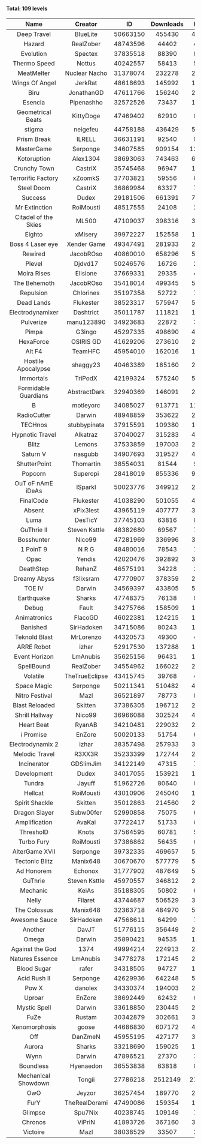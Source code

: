 #### Total: 109 levels

| Name | Creator | ID | Downloads | Likes |
|:---:|:---:|:---:|:---:|:---:|
| Deep Travel | BlueLite | 50663150 | 455430 | 40463
| Hazard | RealZober | 48743596 | 44402 | 4885
| Evolution | Spectex | 37835518 | 88390 | 8899
| Thermo Speed | Nottus | 40242557 | 58413 | 5436
| MeatMelter | Nuclear Nacho | 31378074 | 232278 | 24684
| Wings Of Angel | JerkRat | 48618693 | 145992 | 15613
| Biru | JonathanGD | 47611766 | 156240 | 24073
| Esencia | Pipenashho | 32572526 | 73437 | 10735
| Geometrical Beats | KittyDoge | 47469402 | 62910 | 8457
| stigma | neigefeu | 44758188 | 436429 | 50476
| Prism Break | ILRELL | 36631191 | 92540 | 9785
| MasterGame | Serponge | 34607585 | 909154 | 120461
| Kotoruption | Alex1304 | 38693063 | 743463 | 66340
| Crunchy Town | CastriX | 35745468 | 96947 | 13506
| Terrorific Factory | xZoomkS | 37703821 | 59556 | 6144
| Steel Doom | CastriX | 36869984 | 63327 | 7767
| Success | Dudex | 29181506 | 661391 | 75887
| Mr Extinction | RoiMousti | 48517555 | 24108 | 2801
| Citadel of the Skies | ML500 | 47109037 | 398316 | 31554
| Eighto | xMisery | 39972227 | 152558 | 13460
| Boss 4 Laser eye | Xender Game | 49347491 | 281933 | 25008
| Rewired | JacobROso | 40860010 | 658296 | 50403
| Plevel | Djdvd17 | 50246576 | 16726 | 2088
| Moira Rises | Elisione | 37669331 | 29335 | 4466
| The Behemoth | JacobROso | 35418014 | 499345 | 58679
| Repulsion | Chlorines | 35197358 | 52722 | 7036
| Dead Lands | Flukester | 38523317 | 575947 | 58873
| Electrodynamixer | Dashtrict | 35011787 | 111821 | 16173
| Pulverize | manu123890 | 34923683 | 22872 | 3644
| Pimpa | G3ingo | 45297335 | 498690 | 41447
| HexaForce | OSIRIS GD | 41629206 | 273610 | 21553
| Alt F4 | TeamHFC | 45954010 | 162016 | 13512
| Hostile Apocalypse | shaggy23 | 40463389 | 165160 | 25041
| Immortals | TriPodX | 42199324 | 575240 | 50710
| Formidable Guardians | AbstractDark | 32940369 | 146091 | 21223
| B | motleyorc | 34085027 | 913771 | 115150
| RadioCutter | Darwin | 48948859 | 353622 | 25057
| TECHnos | stubbypinata | 37915591 | 109380 | 12648
| Hypnotic Travel | Alkatraz | 37040027 | 315283 | 44778
| Blitz | Lemons | 37533859 | 197003 | 24025
| Saturn V | nasgubb | 34907693 | 319527 | 40044
| ShutterPoint | Thomartin | 38554031 | 81544 | 9369
| Popcorn | Superopi | 28418019 | 855336 | 96396
| OuT oF nAmE iDeAs | ISparkI | 50023776 | 349912 | 27263
| FinalCode | Flukester | 41038290 | 501055 | 49584
| Absent | xPix3lest | 43965119 | 407777 | 31434
| Luma | DesTicY | 37745103 | 63816 | 8102
| GuThrie II | Steven Ksttle | 48382680 | 69567 | 7170
| Bosshunter | Nico99 | 47281969 | 336996 | 30840
| 1 PoinT 9 | N R G | 48480016 | 78543 | 7807
| Opac | Yendis | 42020476 | 392892 | 38728
| DeathStep | RehanZ | 46575191 | 34228 | 3895
| Dreamy Abyss | f3lixsram | 47770907 | 378359 | 29888
| TOE IV | Darwin | 34569397 | 433805 | 52180
| Earthquake  | Sharks | 47748375 | 76138 | 9319
| Debug | Fault | 34275766 | 158509 | 19703
| Animatronics | FlacoGD | 46022381 | 124215 | 12866
| Banished | SirHadoken | 34715086 | 80243 | 10254
| Teknold Blast | MrLorenzo | 44320573 | 49300 | 4957
| ARRE Robot | izhar | 52917530 | 137288 | 13887
| Event Horizon | LmAnubis | 35625156 | 96431 | 11881
| SpellBound | RealZober | 34554962 | 166022 | 22479
| Volatile | TheTrueEclipse | 43415745 | 39768 | 4050
| Space Magic | Serponge | 50211341 | 510482 | 42859
| Nitro Festival | Mazl | 36521897 | 78773 | 8398
| Blast Reloaded | Skitten | 37386305 | 196712 | 21597
| Shrill Hallway | Nico99 | 36966088 | 302524 | 40872
| Heart Beat | RyanAB | 34210481 | 229032 | 28527
| i Promise | EnZore | 50020133 | 51754 | 6078
| Electrodynamix 2 | izhar | 38357498 | 257933 | 31622
| Melodic Travel | R3XX3R | 35233399 | 172744 | 29834
| Incinerator | GDSlimJim | 34122149 | 47315 | 7184
| Development | Dudex | 34017055 | 153921 | 17680
| Tundra | Jayuff | 51962726 | 80640 | 8099
| Hellcat | RoiMousti | 43010906 | 245040 | 17739
| Spirit Shackle | Skitten | 35012863 | 214560 | 28781
| Dragon Slayer | Subw00fer | 52990858 | 75075 | 6714
| Amplification | AvaKai | 37722417 | 51733 | 6319
| ThresholD | Knots | 37564595 | 60781 | 5308
| Turbo Fury | RoiMousti | 37386862 | 56435 | 6595
| AlterGame XVII | Serponge | 39732335 | 469657 | 50255
| Tectonic Blitz | Manix648 | 30670670 | 577779 | 59160
| Ad Honorem | Echonox | 31777902 | 487649 | 50074
| GuThrie | Steven Ksttle | 45970557 | 346812 | 26301
| Mechanic | KeiAs | 35188305 | 50802 | 6364
| Nelly | Filaret | 43744687 | 506529 | 35509
| The Colossus | Manix648 | 32363718 | 484970 | 51827
| Awesome Sauce | SirHadoken | 47568611 | 64299 | 7492
| Another | DavJT | 51776115 | 356449 | 26464
| Omega | Darwin | 35890421 | 94535 | 11867
| Against the God | 1374 | 49994214 | 224913 | 22333
| Natures Essence | LmAnubis | 34778278 | 172145 | 22568
| Blood Sugar | rafer | 34318505 | 94727 | 12320
| Acid Rush II | Serponge | 42629936 | 642248 | 54024
| Pow X | danolex | 34330374 | 194003 | 29859
| Uproar | EnZore | 38692449 | 62432 | 6039
| Mystic Spell | Darwin | 33618850 | 230445 | 26151
| FuZe | Rustam | 30342879 | 302661 | 30641
| Xenomorphosis | goose | 44686830 | 607172 | 44644
| Off | DanZmeN | 45955195 | 427177 | 36775
| Aurora | Sharks | 33218690 | 159025 | 16782
| Wynn | Darwin | 47896521 | 27370 | 3463
| Boundless | Hyenaedon | 36553838 | 63818 | 8067
| Mechanical Showdown | Tongii | 27786218 | 2512149 | 270549
| OwO | Jeyzor | 36257454 | 189770 | 20525
| FurY | TheRealDorami | 47490086 | 159354 | 17313
| Glimpse | Spu7Nix | 40238745 | 109149 | 7559
| Chronos | ViPriN | 41893726 | 367160 | 33305
| Victoire | Mazl | 38038529 | 33507 | 3641
